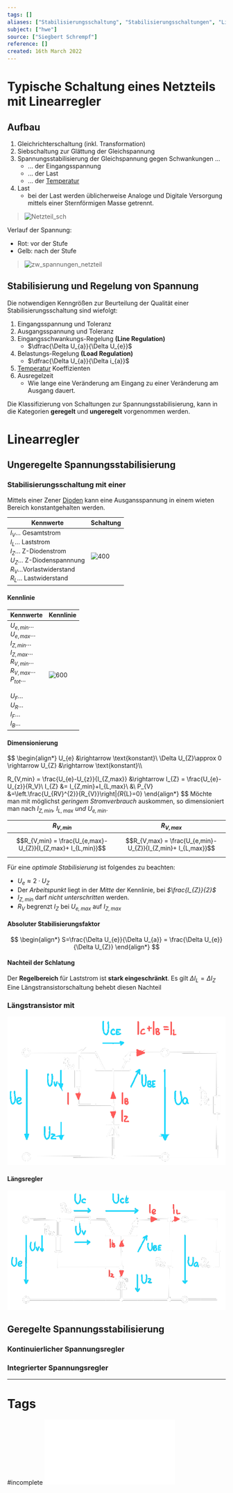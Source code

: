 ```yaml
---
tags: []
aliases: ["Stabilisierungsschaltung", "Stabilisierungsschaltungen", "Linearregler"]
subject: ["hwe"]
source: ["Siegbert Schrempf"]
reference: []
created: 16th March 2022
---
```


# Typische Schaltung eines Netzteils mit Linearregler
## Aufbau
1. Gleichrichterschaltung (inkl. Transformation)
2. Siebschaltung zur Glättung der Gleichspannung
3. Spannungsstabilisierung der Gleichspannung gegen Schwankungen ...
	- ... der Eingangsspannung
	- ... der Last
	- ... der [Temperatur](Temperatur%20und%20Teilchenmodell.md) 
4. Last
	- bei der Last werden üblicherweise Analoge und Digitale Versorgung mittels einer Sternförmigen Masse getrennt.

>![Netzteil_sch](Netzteil_sch.png)

Verlauf der Spannung:
- Rot: vor der Stufe
- Gelb: nach der Stufe

>![zw_spannungen_netzteil](zw_spannungen_netzteil.png)
## Stabilisierung und Regelung von Spannung
Die notwendigen Kenngrößen zur Beurteilung der Qualität einer Stabilisierungsschaltung sind wiefolgt:
1. Eingangsspannung und Toleranz
2. Ausgangsspannung und Toleranz
3. Eingangsschwankungs-Regelung **(Line Regulation)**
	- $\dfrac{\Delta U_{a}}{\Delta U_{e}}$
4. Belastungs-Regelung **(Load Regulation)**
	- $\dfrac{\Delta U_{a}}{\Delta i_{a}}$
5. [Temperatur](Temperatur%20und%20Teilchenmodell.md) Koeffizienten
6.  Ausregelzeit
	- Wie lange eine Veränderung am Eingang zu einer Veränderung am Ausgang dauert.

Die Klassifizierung von Schaltungen zur Spannungsstabilisierung, kann in die Kategorien **geregelt** und **ungeregelt** vorgenommen werden.
# Linearregler
## Ungeregelte Spannungsstabilisierung
### Stabilisierungsschaltung mit einer [](Dioden.md#Zener-Diode%7CZener%20Diode)
Mittels einer Zener [Dioden](Dioden.md) kann eine Ausgansspannung in einem wieten Bereich konstantgehalten werden.

| Kennwerte                                                                                                           | Schaltung                    |
| ------------------------------------------------------------------------------------------------------------------- | ---------------------------- |
| $I_{V}\dots$ Gesamtstrom <br>$I_{L}\dots$ Laststrom<br>$I_{Z}\dots$ Z-Diodenstrom<br>$U_{Z}\dots$ Z-Diodenspannnung<br>$R_{V}\dots$Vorlastwiderstand<br>$R_{L}\dots$ Lastwiderstand|![400](Z-diode-regler.png%5C) |

#### Kennlinie
| Kennwerte                                                                                                                                                                                      | Kennlinie                   |
| ---------------------------------------------------------------------------------------------------------------------------------------------------------------------------------------------- | --------------------------- |
| $U_{e,min}\dots$<br>$U_{e,max}\dots$<br>$I_{Z,min}\dots$<br>$I_{Z,max}\dots$<br>$R_{V,min}\dots$<br>$R_{V,max}\dots$<br>$P_{tot}\dots$<br><br>$U_{F}\dots$<br>$U_{R}\dots$<br>$I_{F}\dots$<br>$I_{B}\dots$ | ![600](z-d-kennlinie.png%5C) |

#### Dimensionierung
$$
\begin{align*}
	U_{e} &\rightarrow \text{konstant}\\
\Delta U_{Z}\approx 0 \rightarrow U_{Z} &\rightarrow \text{konstant}\\\\

R_{V,min} = \frac{U_{e}-U_{z}}{I_{Z,max}} &\rightarrow I_{Z} = \frac{U_{e}-U_{z}}{R_V}\\
I_{Z} &= I_{Z,min}+I_{L,max}\\
&\\
P_{V} &=\left.\frac{U_{RV}^{2}}{R_{V}}\right|_{R_{L}=0}
\end{align*}
$$
Möchte man mit möglichst *geringem Stromverbrauch* auskommen, so dimensioniert man nach *$I_{Z,min}$, $I_{L,max}$ und $U_{e,min}$*.

| $R_{V,min}$                                                  | $R_{V,max}$ |
| ------------------------------------------------------------ | ----------- |
| $$R_{V,min} = \frac{U_{e,max}-U_{Z}}{I_{Z,max}+ I_{L,min}}$$ |  $$R_{V,max} = \frac{U_{e,min}-U_{Z}}{I_{Z,min}+ I_{L,max}}$$           |

Für eine *optimale Stabilisierung* ist folgendes zu beachten:
- $U_{e}\approx 2\cdot U_{Z}$
- Der *Arbeitspunkt* liegt in der *Mitte* der Kennlinie, bei *$\frac{I_{Z}}{2}$*
- *$I_{Z,min}$* darf *nicht unterschritten* werden.
- *$R_{V}$* begrenzt *$I_{Z}$* bei *$U_{e,max}$* auf *$I_{Z,max}$* 

#### Absoluter Stabilisierungsfaktor
$$
\begin{align*}
S=\frac{\Delta U_{e}}{\Delta U_{a}} = \frac{\Delta U_{e}}{\Delta U_{Z}}
\end{align*}
$$
#### Nachteil der Schlatung
Der **Regelbereich** für Laststrom ist **stark eingeschränkt**.
Es gilt  $\Delta I_{L}=\Delta I_{Z}$
Eine Längstransistorschaltung behebt diesen Nachteil
### Längstransistor mit [](Dioden.md#Zener%20Diode%7CZener%20Diode)
![Laengstransostor2](../../assets/Laengstransostor2.png)
#### Längsregler
![Laengstransistor](../../assets/Laengstransistor.png)
## Geregelte Spannungsstabilisierung
### Kontinuierlicher Spannungsregler
### Integrierter Spannungsregler

---
# Tags
#incomplete 
![Linearregler](Linearregler.pdf)